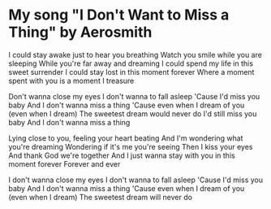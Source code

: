 # My song "I Don't Want to Miss a Thing" by  Aerosmith
I could stay awake just to hear you breathing
Watch you smile while you are sleeping
While you're far away and dreaming
I could spend my life in this sweet surrender
I could stay lost in this moment forever
Where a moment spent with you is a moment I treasure

Don't wanna close my eyes
I don't wanna to fall asleep
'Cause I'd miss you baby
And I don't wanna miss a thing
'Cause even when I dream of you (even when I dream)
The sweetest dream would never do
I'd still miss you baby
And I don't wanna miss a thing

Lying close to you, feeling your heart beating
And I'm wondering what you're dreaming
Wondering if it's me you're seeing
Then I kiss your eyes
And thank God we're together
And I just wanna stay with you in this moment forever
Forever and ever

I don't wanna close my eyes
I don't wanna to fall asleep
'Cause I'd miss you baby
And I don't wanna miss a thing
'Cause even when I dream of you (even when I dream)
The sweetest dream will never do